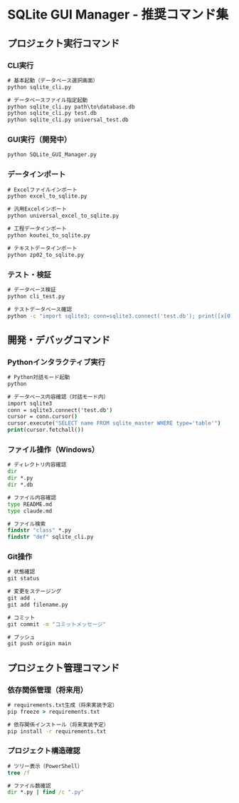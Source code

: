 # SQLite GUI Manager - 推奨コマンド集

## プロジェクト実行コマンド

### CLI実行
```cmd
# 基本起動（データベース選択画面）
python sqlite_cli.py

# データベースファイル指定起動
python sqlite_cli.py path\to\database.db
python sqlite_cli.py test.db
python sqlite_cli.py universal_test.db
```

### GUI実行（開発中）
```cmd
python SQLite_GUI_Manager.py
```

### データインポート
```cmd
# Excelファイルインポート
python excel_to_sqlite.py

# 汎用Excelインポート
python universal_excel_to_sqlite.py

# 工程データインポート
python koutei_to_sqlite.py

# テキストデータインポート
python zp02_to_sqlite.py
```

### テスト・検証
```cmd
# データベース検証
python cli_test.py

# テストデータベース確認
python -c "import sqlite3; conn=sqlite3.connect('test.db'); print([x[0] for x in conn.execute('SELECT name FROM sqlite_master WHERE type=\"table\"').fetchall()])"
```

## 開発・デバッグコマンド

### Pythonインタラクティブ実行
```cmd
# Python対話モード起動
python

# データベース内容確認（対話モード内）
import sqlite3
conn = sqlite3.connect('test.db')
cursor = conn.cursor()
cursor.execute("SELECT name FROM sqlite_master WHERE type='table'")
print(cursor.fetchall())
```

### ファイル操作（Windows）
```cmd
# ディレクトリ内容確認
dir
dir *.py
dir *.db

# ファイル内容確認
type README.md
type claude.md

# ファイル検索
findstr "class" *.py
findstr "def" sqlite_cli.py
```

### Git操作
```cmd
# 状態確認
git status

# 変更をステージング
git add .
git add filename.py

# コミット
git commit -m "コミットメッセージ"

# プッシュ
git push origin main
```

## プロジェクト管理コマンド

### 依存関係管理（将来用）
```cmd
# requirements.txt生成（将来実装予定）
pip freeze > requirements.txt

# 依存関係インストール（将来実装予定）
pip install -r requirements.txt
```

### プロジェクト構造確認
```cmd
# ツリー表示（PowerShell）
tree /f

# ファイル数確認
dir *.py | find /c ".py"
```